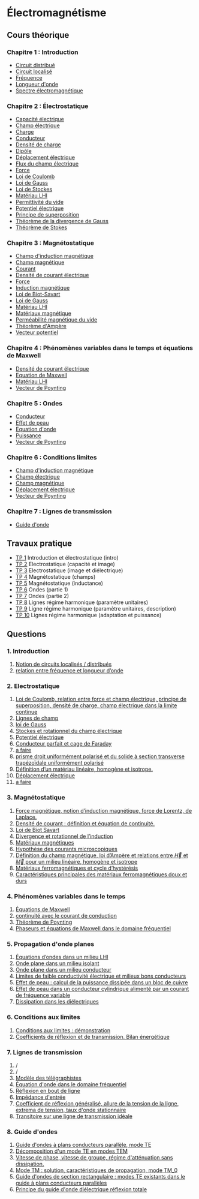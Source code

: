 # Électromagnétisme

## Cours théorique

### Chapitre 1 : Introduction

- [Circuit distribué](Notion/Circuit%20distribué.md)
- [Circuit localisé](Notion/Circuit%20localisé.md)
- [Fréquence](Notion/Fréquence.md)
- [Longueur d'onde](Notion/Longueur%20d'onde.md)
- [Spectre électromagnétique](Notion/Spectre%20électromagnétique.md)

### Chapitre 2 : Électrostatique

- [Capacité électrique](Notion/Capacité%20électrique.md)
- [Champ électrique](Notion/Champ%20électrique.md)
- [Charge](Notion/Charge.md)
- [Conducteur](Notion/Conducteur.md)
- [Densité de charge](Notion/Densité%20de%20charge.md)
- [Dipôle](Notion/Dipôle.md)
- [Déplacement électrique](Notion/Déplacement%20électrique.md)
- [Flux du champ électrique](Notion/Flux%20du%20champ%20électrique.md)
- [Force](Notion/Force.md)
- [Loi de Coulomb](Notion/Loi%20de%20Coulomb.md)
- [Loi de Gauss](Notion/Loi%20de%20Gauss.md)
- [Loi de Stockes](Notion/Loi%20de%20Stockes.md)
- [Matériau LHI](Notion/Matériau%20LHI.md)
- [Permittivité du vide](Notion/Permittivité%20du%20vide.md)
- [Potentiel électrique](Notion/Potentiel%20électrique.md)
- [Principe de superposition](Notion/Principe%20de%20superposition.md)
- [Théorème de la divergence de Gauss](Notion/Théorème%20de%20la%20divergence%20de%20Gauss.md)
- [Théorème de Stokes](Notion/Théorème%20de%20Stokes.md)

### Chapitre 3 : Magnétostatique

- [Champ d'induction magnétique](Notion/Champ%20d'induction%20magnétique.md)
- [Champ magnétique](Notion/Champ%20magnétique.md)
- [Courant](Notion/Courant.md)
- [Densité de courant électrique](Notion/Densité%20de%20courant%20électrique.md)
- [Force](Notion/Force.md)
- [Induction magnétique](Notion/Induction%20magnétique.md)
- [Loi de Biot-Savart](Notion/Loi%20de%20Biot-Savart.md)
- [Loi de Gauss](Notion/Loi%20de%20Gauss.md)
- [Matériau LHI](Notion/Matériau%20LHI.md)
- [Matériaux magnétique](Notion/Matériaux%20magnétique.md)
- [Perméabilité magnétique du vide](Notion/Perméabilité%20magnétique%20du%20vide.md)
- [Théorème d'Ampère](Notion/Théorème%20d'Ampère.md)
- [Vecteur potentiel](Notion/Vecteur%20potentiel.md)

### Chapitre 4 : Phénomènes variables dans le temps et équations de Maxwell

- [Densité de courant électrique](Notion/Densité%20de%20courant%20électrique.md)
- [Equation de Maxwell](Notion/Equation%20de%20Maxwell.md)
- [Matériau LHI](Notion/Matériau%20LHI.md)
- [Vecteur de Poynting](Notion/Vecteur%20de%20Poynting.md)

### Chapitre 5 : Ondes

- [Conducteur](Notion/Conducteur.md)
- [Effet de peau](Notion/Effet%20de%20peau.md)
- [Equation d'onde](Notion/Equation%20d'onde.md)
- [Puissance](Notion/Puissance.md)
- [Vecteur de Poynting](Notion/Vecteur%20de%20Poynting.md)

### Chapitre 6 : Conditions limites

- [Champ d'induction magnétique](Notion/Champ%20d'induction%20magnétique.md)
- [Champ électrique](Notion/Champ%20électrique.md)
- [Champ magnétique](Notion/Champ%20magnétique.md)
- [Déplacement électrique](Notion/Déplacement%20électrique.md)
- [Vecteur de Poynting](Notion/Vecteur%20de%20Poynting.md)

### Chapitre 7 : Lignes de transmission

- [Guide d'onde](Notion/Guide%20d'onde.md)

## Travaux pratique

- [TP 1](TP/TP%201.md) Introduction et électrostatique (intro)
- [TP 2](TP/TP%202.md) Electrostatique (capacité et image)
- [TP 3](TP/TP%203.md) Electrostatique (image et diélectrique)
- [TP 4](TP/TP%204.md) Magnétostatique (champs)
- [TP 5](TP/TP%205.md) Magnétostatique (inductance)
- [TP 6](TP/TP%206.md) Ondes (partie 1)
- [TP 7](TP/TP%207.md) Ondes (partie 2)
- [TP 8](TP/TP%208.md) Lignes régime harmonique (paramètre unitaires)
- [TP 9](TP/TP%209.md) Ligne régime harmonique (paramètre unitaires, description)
- [TP 10](TP/TP%2010.md) Lignes régime harmonique (adaptation et puissance)

## Questions

### 1. Introduction

1. [Notion de circuits localisés / distribués](Questions/Q1.1.md)
2. [relation entre fréquence et longueur d’onde](Questions/Q1.2.md)

### 2. Electrostatique

1. [Loi de Coulomb, relation entre force et champ électrique, principe de superposition, densité de charge, champ électrique dans la limite continue](Questions/Q2.1.md)
2. [Lignes de champ](Questions/Q2.2.md)
3. [loi de Gauss](Questions/Q2.3.md)
4. [Stockes et rotationnel du champ électrique](Questions/Q2.4.md)
5. [Potentiel électrique](Questions/Q2.5.md)
6. [Conducteur parfait et cage de Faraday](Questions/Q2.6.md)
7. [a faire](Questions/Q2.7.md)
8. [prisme droit uniformément polarisé et du solide à section transverse trapézoïdale uniformément polarisé](Questions/Q2.8.md)
9. [Définition d’un matériau linéaire, homogène et isotrope.](Questions/Q2.9.md)
10. [Déplacement électrique](Questions/Q2.10.md)
11. [a faire](Questions/Q2.11.md)

### 3. Magnétostatique

1. [Force magnétique, notion d’induction magnétique, force de Lorentz, de Laplace.](Questions/Q3.1.md)
2. [Densité de courant : définition et équation de continuité.](Questions/Q3.2.md)
3. [Loi de Biot Savart](Questions/Q3.3.md)
4. [Divergence et rotationnel de l’induction](Questions/Q3.4.md)
5. [Matériaux magnétiques](Questions/Q3.5.md)
6. [Hypothèse des courants microscopiques](Questions/Q3.6.md)
7. [Définition du champ magnétique, loi d’Ampère et relations entre $\vec H$ et $\vec M$ pour un milieu linéaire, homogène et isotrope](Questions/Q3.7.md)
8. [Matériaux ferromagnétiques et cycle d’hystérésis](Questions/Q3.8.md)
9. [Caractéristiques principales des matériaux ferromagnétiques doux et durs](Questions/Q3.9.md)

### 4. Phénomènes variables dans le temps

1. [Équations de Maxwell](Questions/Q4.1.md)
2. [continuité avec le courant de conduction](Questions/Q4.2.md)
3. [Théorème de Poynting](Questions/Q4.3.md)
4. [Phaseurs et équations de Maxwell dans le domaine fréquentiel](Questions/Q4.4.md)

### 5. Propagation d'onde planes

1. [Équations d’ondes dans un milieu LHI](Questions/Q5.1.md)
2. [Onde plane dans un milieu isolant](Questions/Q5.2.md)
3. [Onde plane dans un milieu conducteur](Questions/Q5.3.md)
4. [Limites de faible conductivité électrique et milieux bons conducteurs](Questions/Q5.4.md)
5. [Effet de peau : calcul de la puissance dissipée dans un bloc de cuivre](Questions/Q5.5.md)
6. [ Effet de peau dans un conducteur cylindrique alimenté par un courant de fréquence variable](Questions/Q5.6.md)
7. [Dissipation dans les diélectriques](Questions/Q5.7.md)

### 6. Conditions aux limites

1. [Conditions aux limites : démonstration](Questions/Q6.1.md)
2. [Coefficients de réflexion et de transmission. Bilan énergétique](Questions/Q6.2.md)

### 7. Lignes de transmission

1. /
2. /
3. [Modèle des télégraphistes](Questions/Q7.3.md)
4. [Équation d'onde dans le domaine fréquentiel](Questions/Q7.4.md)
5. [Réflexion en bout de ligne](Questions/Q7.5.md)
6. [Impédance d'entrée](Questions/Q7.6.md)
7. [Coefficient de réflexion généralisé, allure de la tension de la ligne, extrema de tension, taux d'onde stationnaire](Questions/Q7.7.md)
8. [Transitoire sur une ligne de transmission idéale](Questions/Q7.8.md)

### 8. Guide d'ondes

1. [Guide d'ondes à plans conducteurs parallèle, mode TE](Questions/Q8.1.md)
2. [Décomposition d'un mode TE en modes TEM](Questions/Q8.2.md)
3. [Vitesse de phase, vitesse de groupe, régime d'atténuation sans dissipation.](Questions/Q8.3.md)
4. [Mode TM : solution, caractéristiques de propagation, mode TM_0](Questions/Q8.4.md)
5. [Guide d'ondes de section rectangulaire : modes TE existants dans le guide à plans conducteurs parallèles](Questions/Q8.5.md)
6. [Principe du guide d'onde diélectrique réflexion totale](Questions/Q8.6.md)